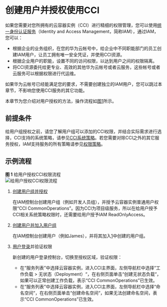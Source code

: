 # 创建用户并授权使用CCI<a name="cci_01_0072"></a>

如果您需要对您所拥有的云容器实例（CCI）进行精细的权限管理，您可以使用[统一身份认证服务](https://support.huaweicloud.com/usermanual-iam/iam_01_0001.html)（Identity and Access Management，简称IAM），通过IAM，您可以：

-   根据企业的业务组织，在您的华为云帐号中，给企业中不同职能部门的员工创建IAM用户，让员工拥有唯一安全凭证，并使用CCI资源。
-   根据企业用户的职能，设置不同的访问权限，以达到用户之间的权限隔离。
-   将CCI资源委托给更专业、高效的其他华为云帐号或者云服务，这些帐号或者云服务可以根据权限进行代运维。

如果华为云帐号已经能满足您的要求，不需要创建独立的IAM用户，您可以跳过本章节，不影响您使用CCI服务的其它功能。

本章节为您介绍对用户授权的方法，操作流程如[图1](#fig673713328586)所示。

## 前提条件<a name="section143301247493"></a>

给用户组授权之前，请您了解用户组可以添加的CCI权限，并结合实际需求进行选择，CCI支持的系统策略，请参见[CCI系统策略](https://support.huaweicloud.com/productdesc-cci/cci_03_0008.html)。若您需要对除CCI之外的其它服务授权，IAM支持服务的所有策略请参见[权限策略](https://support.huaweicloud.com/permissions/policy_list.html?product=cci)。

## 示例流程<a name="section1733954454616"></a>

**图 1**  给用户授权CCI权限流程<a name="fig673713328586"></a>  
![](figures/给用户授权CCI权限流程.png "给用户授权CCI权限流程")

1.  <a name="li2706103635114"></a>[创建用户组并授权](https://support.huaweicloud.com/usermanual-iam/iam_03_0001.html)

    在IAM控制台创建用户组（例如开发人员组），并授予云容器实例普通用户权限“CCI CommonOperations”。因为CCI为项目级服务，所以在给用户授予CCI相关系统策略权限时，还需要给用户授予IAM ReadOnlyAccess。

2.  [创建用户并加入用户组](https://support.huaweicloud.com/usermanual-iam/iam_02_0001.html)

    在IAM控制台创建用户（例如James），并将其加入[1](#li2706103635114)中创建的用户组。

3.  [用户登录](https://support.huaweicloud.com/usermanual-iam/iam_01_0552.html)并验证权限

    新创建的用户登录控制台，切换至授权区域，验证权限：

    -   在“服务列表”中选择云容器实例，进入CCI主界面，左侧导航栏中选择“工作负载 \> 无状态（Deployment）“，在右侧页面单击“创建无状态负载“，如果可以正常创建工作负载，表示“CCI CommonOperations”已生效。
    -   在“服务列表”中选择云容器实例，进入CCI主界面，左侧导航栏中选择“命名空间“，在右侧页面单击“创建命名空间“，如果无法创建命名空间，表示“CCI CommonOperations”已生效。


